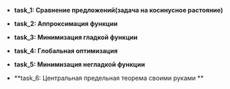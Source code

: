 - **task_1: Сравнение предложений(задача на косинусное растояние)**

- **task_2: Аппроксимация функции**

- **task_3: Минимизация гладкой функции**

- **task_4: Глобальная оптимизация**

- **task_5: Минимизация негладкой функции**

- **task_6: Центральная предельная теорема своими руками **
